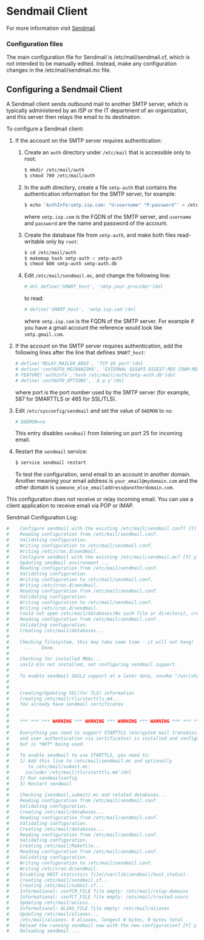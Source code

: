 # Sendmail Client

For more information visit [Sendmail](https://docs.oracle.com/en/operating-systems/oracle-linux/6/admin/configure-sendmail.html)
### Configuration files
The main configuration file for Sendmail is /etc/mail/sendmail.cf, 
which is not intended to be manually edited. Instead, make any 
configuration changes in the /etc/mail/sendmail.mc file.


## Configuring a Sendmail Client

A Sendmail client sends outbound mail to another SMTP server, which is typically 
administered by an ISP or the IT department of an organization, and this server 
then relays the email to its destination.

To configure a Sendmail client:

1. If the account on the SMTP server requires authentication:
   1. Create an `auth` directory under `/etc/mail` that is accessible only to root:

       ```bash
       $ mkdir /etc/mail/auth
       $ chmod 700 /etc/mail/auth
       ```
   2. In the auth directory, create a file `smtp-auth` that contains the authentication information for the SMTP server, for example:

       ```bash
       $ echo 'AuthInfo:smtp.isp.com: "U:username" "P:password"' > /etc/mail/auth/smtp-auth
       ```
       where `smtp.isp.com` is the FQDN of the SMTP server, and `username` and `password` are 
       the name and password of the account.

    3. Create the database file from `smtp-auth`, and make both files read-writable only by `root`:

       ```bash
       $ cd /etc/mail/auth
       $ makemap hash smtp-auth < smtp-auth
       $ chmod 600 smtp-auth smtp-auth.db
       ```
       
   2. Edit `/etc/mail/sendmail.mc`, and change the following line:

      ```bash 
      # dnl define('SMART_host', 'smtp.your.provider')dnl
      ```
      
       to read:

      ```bash
      # define('SMART_host', 'smtp.isp.com')dnl
      ```
      
      where `smtp.isp.com` is the FQDN of the SMTP server. For example if you have a gmail account 
      the reference would look like `smtp.gmail.com`.

3. If the account on the SMTP server requires authentication, add the 
   following lines after the line that defines `SMART_host`:

    ```bash
   # define('RELAY_MAILER_ARGS', 'TCP $h port')dnl
   # define('confAUTH_MECHANISMS', 'EXTERNAL GSSAPI DIGEST-MD5 CRAM-MD5 LOGIN PLAIN')dnl
   # FEATURE('authinfo','hash /etc/mail/auth/smtp-auth.db')dnl
   # define(`confAUTH_OPTIONS', `A p y')dnl
   ```
   
   where port is the port number used by the SMTP server (for example, 587 for SMARTTLS or 465 for SSL/TLS).

4. Edit `/etc/sysconfig/sendmail` and set the value of `DAEMON` to `no`:

   ```bash
   # DAEMON=no
   ```

    This entry disables `sendmail` from listening on port 25 for incoming email.

5. Restart the `sendmail` service:

   ```bash
   $ service sendmail restart  
   ```
   
   To test the configuration, send email to an account in another domain.
   Another meaning your email address is `your_email@mydomain.com` and the 
   other domain is `someone_else_emailaddress@anotherdomain.com`.

This configuration does not receive or relay incoming email. You can use a client application to receive email via POP or IMAP.

Sendmail Configuration Log:
```bash
#    Configure sendmail with the existing /etc/mail/sendmail.conf? [Y] y
#    Reading configuration from /etc/mail/sendmail.conf.
#    Validating configuration.
#    Writing configuration to /etc/mail/sendmail.conf.
#    Writing /etc/cron.d/sendmail.
#    Configure sendmail with the existing /etc/mail/sendmail.mc? [Y] y
#    Updating sendmail environment ...
#    Reading configuration from /etc/mail/sendmail.conf.
#    Validating configuration.
#    Writing configuration to /etc/mail/sendmail.conf.
#    Writing /etc/cron.d/sendmail.
#    Reading configuration from /etc/mail/sendmail.conf.
#    Validating configuration.
#    Writing configuration to /etc/mail/sendmail.conf.
#    Writing /etc/cron.d/sendmail.
#    Could not open /etc/mail/databases(No such file or directory), creating it.
#    Reading configuration from /etc/mail/sendmail.conf.
#    Validating configuration.
#    Creating /etc/mail/databases...
#    
#    Checking filesystem, this may take some time - it will not hang!
#      ...   Done.
#     
#    Checking for installed MDAs...
#    sasl2-bin not installed, not configuring sendmail support.
#    
#    To enable sendmail SASL2 support at a later date, invoke "/usr/share/sendmail/update_auth"
#    
#     
#    Creating/Updating SSL(for TLS) information
#    Creating /etc/mail/tls/starttls.m4...
#    You already have sendmail certificates
#     
#    
#    *** *** *** WARNING *** WARNING *** WARNING *** WARNING *** *** ***
#    
#    Everything you need to support STARTTLS (encrypted mail transmission
#    and user authentication via certificates) is installed and configured
#    but is *NOT* being used.
#    
#    To enable sendmail to use STARTTLS, you need to:
#    1) Add this line to /etc/mail/sendmail.mc and optionally
#       to /etc/mail/submit.mc:
#      include('/etc/mail/tls/starttls.m4')dnl
#    2) Run sendmailconfig
#    3) Restart sendmail
#    
#    Checking {sendmail,submit}.mc and related databases...
#    Reading configuration from /etc/mail/sendmail.conf.
#    Validating configuration.
#    Creating /etc/mail/databases...
#    Reading configuration from /etc/mail/sendmail.conf.
#    Validating configuration.
#    Creating /etc/mail/databases...
#    Reading configuration from /etc/mail/sendmail.conf.
#    Validating configuration.
#    Creating /etc/mail/Makefile...
#    Reading configuration from /etc/mail/sendmail.conf.
#    Validating configuration.
#    Writing configuration to /etc/mail/sendmail.conf.
#    Writing /etc/cron.d/sendmail.
#    Disabling HOST statistics file(/var/lib/sendmail/host_status).
#    Creating /etc/mail/sendmail.cf...
#    Creating /etc/mail/submit.cf...
#    Informational: confCR_FILE file empty: /etc/mail/relay-domains
#    Informational: confCT_FILE file empty: /etc/mail/trusted-users
#    Updating /etc/mail/access...
#    Informational: ALIAS_FILE file empty: /etc/mail/aliases
#    Updating /etc/mail/aliases...
#    /etc/mail/aliases: 0 aliases, longest 0 bytes, 0 bytes total
#    Reload the running sendmail now with the new configuration? [Y] y
#    Reloading sendmail ...

```
